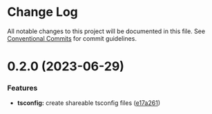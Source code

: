 # Change Log

All notable changes to this project will be documented in this file.
See [Conventional Commits](https://conventionalcommits.org) for commit guidelines.

# 0.2.0 (2023-06-29)

### Features

- **tsconfig:** create shareable tsconfig files ([e17a261](https://github.com/JaneJeon/dev/commit/e17a261af541c8e07043fd07dd28108c32b94e1d))

